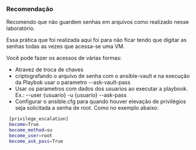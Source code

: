 ### Recomendação
Recomendo que não guardem senhas em arquivos como realizado nesse laboratório.

Essa prática que foi realizada aqui foi para não ficar tendo que digitar as senhas todas as vezes que acessa-se uma VM.

Você pode fazer os acessos de várias formas:
* Atravez de troca de chaves
* criptografando o arquivo de senha com o ansible-vault e na execução da Playbok usar o parametro --ask-vault-pass
* Usar os parametros com dados dos usuarios ao executar a playbook. Ex.: --user {usuario} -u {usuario} --ask-pass 
* Configurar o ansible.cfg para quando houver elevação de privilégios seja solicitada a senha de root. Como no exemplo abaixo:
```sh
 [privilege_escalation]
 become=True
 become_method=su
 become_user=root
 become_ask_pass=True
```
